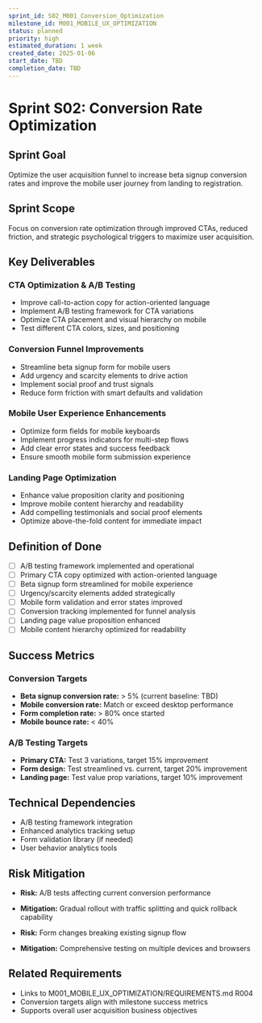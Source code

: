 ```yaml
---
sprint_id: S02_M001_Conversion_Optimization
milestone_id: M001_MOBILE_UX_OPTIMIZATION
status: planned
priority: high
estimated_duration: 1 week
created_date: 2025-01-06
start_date: TBD
completion_date: TBD
---
```


# Sprint S02: Conversion Rate Optimization

## Sprint Goal

Optimize the user acquisition funnel to increase beta signup conversion rates and improve the mobile user journey from landing to registration.

## Sprint Scope

Focus on conversion rate optimization through improved CTAs, reduced friction, and strategic psychological triggers to maximize user acquisition.

## Key Deliverables

### CTA Optimization & A/B Testing
- Improve call-to-action copy for action-oriented language
- Implement A/B testing framework for CTA variations
- Optimize CTA placement and visual hierarchy on mobile
- Test different CTA colors, sizes, and positioning

### Conversion Funnel Improvements
- Streamline beta signup form for mobile users
- Add urgency and scarcity elements to drive action
- Implement social proof and trust signals
- Reduce form friction with smart defaults and validation

### Mobile User Experience Enhancements
- Optimize form fields for mobile keyboards
- Implement progress indicators for multi-step flows
- Add clear error states and success feedback
- Ensure smooth mobile form submission experience

### Landing Page Optimization
- Enhance value proposition clarity and positioning
- Improve mobile content hierarchy and readability
- Add compelling testimonials and social proof elements
- Optimize above-the-fold content for immediate impact

## Definition of Done

- [ ] A/B testing framework implemented and operational
- [ ] Primary CTA copy optimized with action-oriented language
- [ ] Beta signup form streamlined for mobile experience
- [ ] Urgency/scarcity elements added strategically
- [ ] Mobile form validation and error states improved
- [ ] Conversion tracking implemented for funnel analysis
- [ ] Landing page value proposition enhanced
- [ ] Mobile content hierarchy optimized for readability

## Success Metrics

### Conversion Targets
- **Beta signup conversion rate:** > 5% (current baseline: TBD)
- **Mobile conversion rate:** Match or exceed desktop performance
- **Form completion rate:** > 80% once started
- **Mobile bounce rate:** < 40%

### A/B Testing Targets
- **Primary CTA:** Test 3 variations, target 15% improvement
- **Form design:** Test streamlined vs. current, target 20% improvement
- **Landing page:** Test value prop variations, target 10% improvement

## Technical Dependencies

- A/B testing framework integration
- Enhanced analytics tracking setup
- Form validation library (if needed)
- User behavior analytics tools

## Risk Mitigation

- **Risk:** A/B tests affecting current conversion performance
- **Mitigation:** Gradual rollout with traffic splitting and quick rollback capability

- **Risk:** Form changes breaking existing signup flow
- **Mitigation:** Comprehensive testing on multiple devices and browsers

## Related Requirements

- Links to M001_MOBILE_UX_OPTIMIZATION/REQUIREMENTS.md R004
- Conversion targets align with milestone success metrics
- Supports overall user acquisition business objectives